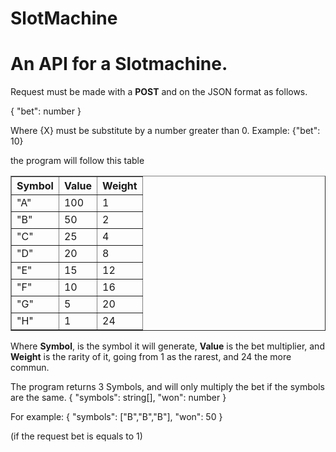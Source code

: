 # SlotMachine


<h1>An API for a Slotmachine.</h1>

<p>Request must be made with a <b>POST</b> and on the JSON format as follows.</p>

{ "bet": number  }


Where {X} must be substitute by a number greater than 0.
Example:
{"bet": 10}


the program will follow this table

<table border="1">
<thead>
<th>Symbol</th> <th>Value</th>  <th>Weight</th>
</thead>
<tbody>
<tr>
<td>"A"</td>  <td>100</td>     <td>1</td>
</tr>
<tr>
<td>"B"</td>  <td>50</td>     <td>2</td>
</tr>
<tr>
<td>"C"</td>  <td>25</td>     <td>4</td>
</tr>
<tr>
<td>"D"</td>  <td>20</td>     <td>8</td>
</tr>
<tr>
<td>"E"</td>  <td>15</td>     <td>12</td>
</tr>
<tr>
<td>"F"</td>  <td>10</td>     <td>16</td>
</tr>
<tr>
<td>"G"</td>  <td>5</td>     <td>20</td>
</tr>
<tr>
<td>"H"</td>  <td>1</td>     <td>24</td>
</tr>
</tbody>
</table>

<p>Where <b>Symbol</b>, is the symbol it will generate, <b>Value</b> is the bet multiplier, and <b>Weight</b> is the rarity of it, going from 1 as the rarest, and 24 the more commun.</p>

The program returns 3 Symbols, and will only multiply the bet if the symbols are the same.
{ "symbols": string[], "won": number }

For example:
{ "symbols": ["B","B","B"], "won": 50 }

(if the request bet is equals to 1)
